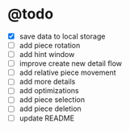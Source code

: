 # @todo

- [x] save data to local storage
- [ ] add piece rotation
- [ ] add hint window
- [ ] improve create new detail flow
- [ ] add relative piece movement
- [ ] add more details
- [ ] add optimizations
- [ ] add piece selection
- [ ] add piece deletion
- [ ] update README
